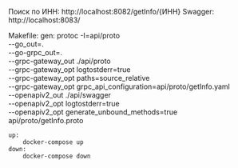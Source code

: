 Поиск по ИНН:
http://localhost:8082/getInfo/{ИНН}
Swagger:
http://localhost:8083/

Makefile:
    gen:
        protoc -I=api/proto \
            --go_out=. \
            --go-grpc_out=. \
            --grpc-gateway_out ./api/proto \
            --grpc-gateway_opt logtostderr=true \
            --grpc-gateway_opt paths=source_relative \
            --grpc-gateway_opt grpc_api_configuration=api/proto/getInfo.yaml \
            --openapiv2_out ./api/swagger \
            --openapiv2_opt logtostderr=true \
            --openapiv2_opt generate_unbound_methods=true \
            api/proto/getInfo.proto

    up:
        docker-compose up
    down:
        docker-compose down

